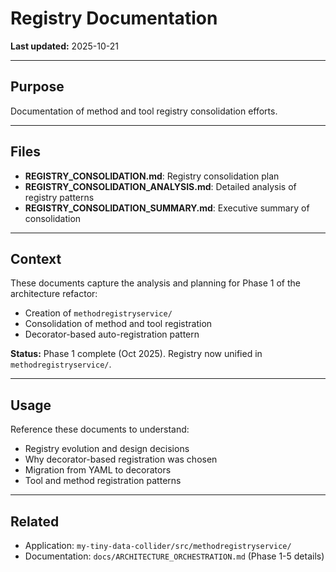 # Registry Documentation

**Last updated:** 2025-10-21

---

## Purpose

Documentation of method and tool registry consolidation efforts.

---

## Files

- **REGISTRY_CONSOLIDATION.md**: Registry consolidation plan
- **REGISTRY_CONSOLIDATION_ANALYSIS.md**: Detailed analysis of registry patterns
- **REGISTRY_CONSOLIDATION_SUMMARY.md**: Executive summary of consolidation

---

## Context

These documents capture the analysis and planning for Phase 1 of the architecture refactor:
- Creation of `methodregistryservice/`
- Consolidation of method and tool registration
- Decorator-based auto-registration pattern

**Status:** Phase 1 complete (Oct 2025). Registry now unified in `methodregistryservice/`.

---

## Usage

Reference these documents to understand:
- Registry evolution and design decisions
- Why decorator-based registration was chosen
- Migration from YAML to decorators
- Tool and method registration patterns

---

## Related

- Application: `my-tiny-data-collider/src/methodregistryservice/`
- Documentation: `docs/ARCHITECTURE_ORCHESTRATION.md` (Phase 1-5 details)
